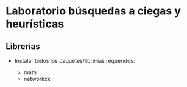# Laboratorio búsquedas a ciegas y heurísticas


## Librerias

- Instalar todos los paquetes/librerías requeridos:
  
  - math
  - networkxk

